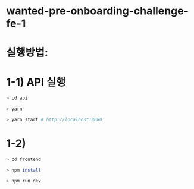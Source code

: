 # wanted-pre-onboarding-challenge-fe-1

# 실행방법:

# 1-1) API 실행

```bash
> cd api

> yarn

> yarn start # http://localhost:8080
```

# 1-2)

```bash
> cd frontend

> npm install

> npm run dev
```

